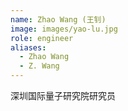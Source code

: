 ```yaml
---
name: Zhao Wang (王钊)
image: images/yao-lu.jpg
role: engineer
aliases:
  - Zhao Wang
  - Z. Wang
---
```


深圳国际量子研究院研究员

